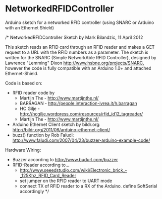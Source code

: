 NetworkedRFIDController
=======================

Arduino sketch for a networked RFID controller (using SNARC or Arduino with an Ethernet Shield)

/*
 NetworkedRFIDController Sketch by Mark Bilandzic, 11 April 2012
 
 This sketch reads an RFID card through an RFID reader and makes a GET request to a URL with the RFID numbers as a parameter.
 The sketch is written for the SNARC (Simple NetworkAble RFID Controller), designed by Lawrence "Lemming" Dixon http://www.hsbne.org/projects/SNARC, however
 the code is fully compatible with an Arduino 1.0+ and attached Ethernet-Shield.
 
 Code is based on:
 - RFID reader code by
     - Martijn The - http://www.martijnthe.nl/ 
     - BARRAGAN - http://people.interaction-ivrea.it/h.barragan 
     - HC Gilje - http://hcgilje.wordpress.com/resources/rfid_id12_tagreader/
     - Martijn The - http://www.martijnthe.nl/
- Arduino Ethernet Client sketch by bildr.org: http://bildr.org/2011/06/arduino-ethernet-client/
- buzz() function by Rob Faludi: http://www.faludi.com/2007/04/23/buzzer-arduino-example-code/

Hardware Wiring:
- Buzzer according to http://www.budurl.com/buzzer
- RFID-Reader according to...
     - http://www.seeedstudio.com/wiki/Electronic_brick_-_125Khz_RFID_Card_Reader
     - set jumper on the RFID reader to UART mode
     - connect TX of RFID reader to a RX of the Arduino. define SoftSerial accordingly
 */